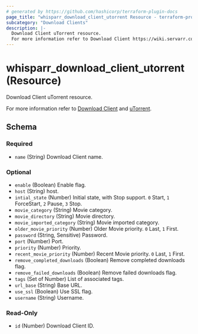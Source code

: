 ```yaml
---
# generated by https://github.com/hashicorp/terraform-plugin-docs
page_title: "whisparr_download_client_utorrent Resource - terraform-provider-whisparr"
subcategory: "Download Clients"
description: |-
  Download Client uTorrent resource.
  For more information refer to Download Client https://wiki.servarr.com/whisparr/settings#download-clients and uTorrent https://wiki.servarr.com/whisparr/supported#utorrent.
---
```


# whisparr_download_client_utorrent (Resource)

<!-- subcategory:Download Clients -->Download Client uTorrent resource.
For more information refer to [Download Client](https://wiki.servarr.com/whisparr/settings#download-clients) and [uTorrent](https://wiki.servarr.com/whisparr/supported#utorrent).



<!-- schema generated by tfplugindocs -->
## Schema

### Required

- `name` (String) Download Client name.

### Optional

- `enable` (Boolean) Enable flag.
- `host` (String) host.
- `intial_state` (Number) Initial state, with Stop support. `0` Start, `1` ForceStart, `2` Pause, `3` Stop.
- `movie_category` (String) Movie category.
- `movie_directory` (String) Movie directory.
- `movie_imported_category` (String) Movie imported category.
- `older_movie_priority` (Number) Older Movie priority. `0` Last, `1` First.
- `password` (String, Sensitive) Password.
- `port` (Number) Port.
- `priority` (Number) Priority.
- `recent_movie_priority` (Number) Recent Movie priority. `0` Last, `1` First.
- `remove_completed_downloads` (Boolean) Remove completed downloads flag.
- `remove_failed_downloads` (Boolean) Remove failed downloads flag.
- `tags` (Set of Number) List of associated tags.
- `url_base` (String) Base URL.
- `use_ssl` (Boolean) Use SSL flag.
- `username` (String) Username.

### Read-Only

- `id` (Number) Download Client ID.


